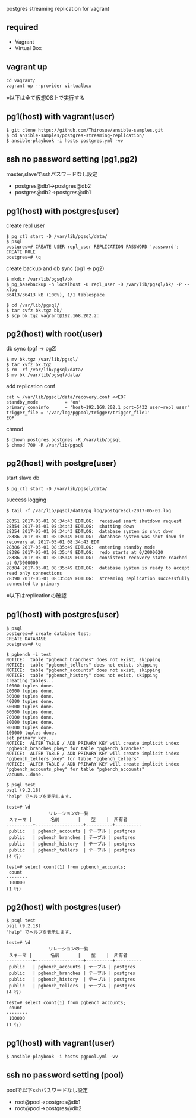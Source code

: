 postgres streaming replication for vagrant

## required

+ Vagrant
+ Virtual Box

## vagrant up

```
cd vagrant/
vagrant up --provider virtualbox
```

※以下は全て仮想OS上で実行する

## pg1(host) with vagrant(user)

```
$ git clone https://github.com/Thirosue/ansible-samples.git
$ cd ansible-samples/postgres-streaming-replication/
$ ansible-playbook -i hosts postgres.yml -vv
```

## ssh no password setting (pg1,pg2)

master,slaveでsshパスワードなし設定

+ postgres@db1->postgres@db2
+ postgres@db2->postgres@db1

## pg1(host) with postgres(user)

create repl user

```
$ pg_ctl start -D /var/lib/pgsql/data/
$ psql
postgres=# CREATE USER repl_user REPLICATION PASSWORD 'password';
CREATE ROLE
postgres=# \q
```

create backup and db sync (pg1 -> pg2)

```
$ mkdir /var/lib/pgsql/bk
$ pg_basebackup -h localhost -U repl_user -D /var/lib/pgsql/bk/ -P --xlog
36413/36413 kB (100%), 1/1 tablespace

$ cd /var/lib/pgsql/
$ tar cvfz bk.tgz bk/
$ scp bk.tgz vagrant@192.168.202.2:
```

## pg2(host) with root(user)

db sync (pg1 -> pg2)

```
$ mv bk.tgz /var/lib/pgsql/
$ tar xvfz bk.tgz
$ rm -rf /var/lib/pgsql/data/
$ mv bk /var/lib/pgsql/data/
```

add replication conf

```
cat > /var/lib/pgsql/data/recovery.conf <<EOF
standby_mode          = 'on'
primary_conninfo      = 'host=192.168.202.1 port=5432 user=repl_user'
trigger_file = '/var/log/pgpool/trigger/trigger_file1'
EOF
```

chmod

```
$ chown postgres.postgres -R /var/lib/pgsql
$ chmod 700 -R /var/lib/pgsql
```

## pg2(host) with postgre(user)

start slave db

```
$ pg_ctl start -D /var/lib/pgsql/data/
```

success logging

```
$ tail -f /var/lib/pgsql/data/pg_log/postgresql-2017-05-01.log

28351 2017-05-01 08:34:43 EDTLOG:  received smart shutdown request
28354 2017-05-01 08:34:43 EDTLOG:  shutting down
28354 2017-05-01 08:34:43 EDTLOG:  database system is shut down
28386 2017-05-01 08:35:49 EDTLOG:  database system was shut down in recovery at 2017-05-01 08:34:43 EDT
28386 2017-05-01 08:35:49 EDTLOG:  entering standby mode
28386 2017-05-01 08:35:49 EDTLOG:  redo starts at 0/2000020
28386 2017-05-01 08:35:49 EDTLOG:  consistent recovery state reached at 0/3000000
28384 2017-05-01 08:35:49 EDTLOG:  database system is ready to accept read only connections
28390 2017-05-01 08:35:49 EDTLOG:  streaming replication successfully connected to primary
```

※以下はreplicationの確認

## pg1(host) with postgres(user)

```
$ psql
postgres=# create database test;
CREATE DATABASE
postgres=# \q

$ pgbench -i test
NOTICE:  table "pgbench_branches" does not exist, skipping
NOTICE:  table "pgbench_tellers" does not exist, skipping
NOTICE:  table "pgbench_accounts" does not exist, skipping
NOTICE:  table "pgbench_history" does not exist, skipping
creating tables...
10000 tuples done.
20000 tuples done.
30000 tuples done.
40000 tuples done.
50000 tuples done.
60000 tuples done.
70000 tuples done.
80000 tuples done.
90000 tuples done.
100000 tuples done.
set primary key...
NOTICE:  ALTER TABLE / ADD PRIMARY KEY will create implicit index "pgbench_branches_pkey" for table "pgbench_branches"
NOTICE:  ALTER TABLE / ADD PRIMARY KEY will create implicit index "pgbench_tellers_pkey" for table "pgbench_tellers"
NOTICE:  ALTER TABLE / ADD PRIMARY KEY will create implicit index "pgbench_accounts_pkey" for table "pgbench_accounts"
vacuum...done.

$ psql test
psql (9.2.18)
"help" でヘルプを表示します.

test=# \d
                リレーションの一覧
 スキーマ |       名前       |    型    |  所有者
----------+------------------+----------+----------
 public   | pgbench_accounts | テーブル | postgres
 public   | pgbench_branches | テーブル | postgres
 public   | pgbench_history  | テーブル | postgres
 public   | pgbench_tellers  | テーブル | postgres
(4 行)

test=# select count(1) from pgbench_accounts;
 count
--------
 100000
(1 行)
```

## pg2(host) with postgres(user)

```
$ psql test
psql (9.2.18)
"help" でヘルプを表示します.

test=# \d
                リレーションの一覧
 スキーマ |       名前       |    型    |  所有者
----------+------------------+----------+----------
 public   | pgbench_accounts | テーブル | postgres
 public   | pgbench_branches | テーブル | postgres
 public   | pgbench_history  | テーブル | postgres
 public   | pgbench_tellers  | テーブル | postgres
(4 行)

test=# select count(1) from pgbench_accounts;
 count
--------
 100000
(1 行)
```

## pg1(host) with vagrant(user)

```
$ ansible-playbook -i hosts pgpool.yml -vv
```

## ssh no password setting (pool)

poolで以下sshパスワードなし設定

+ root@pool->postgres@db1
+ root@pool->postgres@db2
